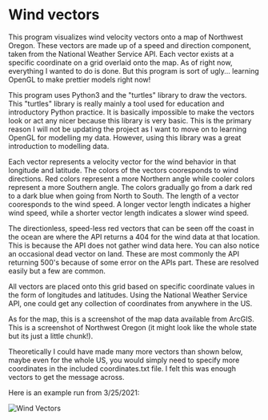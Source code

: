 # Wind vectors

This program visualizes wind velocity vectors onto a map of Northwest Oregon. These vectors are made up of a speed and direction component, taken from the National Weather Service API. Each vector exists at a specific coordinate on a grid overlaid onto the map. As of right now, everything I wanted to do is done. But this program is sort of ugly... learning OpenGL to make prettier models right now!

This program uses Python3 and the "turtles" library to draw the vectors. This "turtles" library is really mainly a tool used for education and introductory Python practice. It is basically impossible to make the vectors look or act any nicer because this library is very basic. This is the primary reason I will not be updating the project as I want to move on to learning OpenGL for modelling my data. However, using this library was a great introduction to modelling data.

Each vector represents a velocity vector for the wind behavior in that longitude and latitude. The colors of the vectors cooresponds to wind directions. Red colors represent a more Northern angle while cooler colors represent a more Southern angle. The colors gradually go from a dark red to a dark blue when going from North to South. The length of a vector cooresponds to the wind speed. A longer vector length indicates a higher wind speed, while a shorter vector length indicates a slower wind speed.

The directionless, speed-less red vectors that can be seen off the coast in the ocean are where the API returns a 404 for the wind data at that location. This is because the API does not gather wind data here. You can also notice an occasional dead vector on land. These are most commonly the API returning 500's because of some error on the APIs part. These are resolved easily but a few are common.

All vectors are placed onto this grid based on specific coordinate values in the form of longitudes and latitudes. Using the National Weather Service API, one could get any collection of coordinates from anywhere in the US. 

As for the map, this is a screenshot of the map data available from ArcGIS. This is a screenshot of Northwest Oregon (it might look like the whole state but its just a little chunk!).

Theoretically I could have made many more vectors than shown below, maybe even for the whole US, you would simply need to specify more coordinates in the included coordinates.txt file. I felt this was enough vectors to get the message across.

Here is an example run from 3/25/2021:

![Wind Vectors](windVectors.png)
